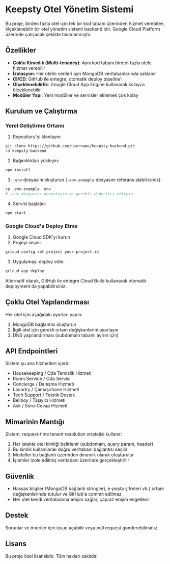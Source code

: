 # Keepsty Otel Yönetim Sistemi

Bu proje, birden fazla otel için tek bir kod tabanı üzerinden hizmet verebilen, ölçeklenebilir bir otel yönetim sistemi backend'idir. Google Cloud Platform üzerinde çalışacak şekilde tasarlanmıştır.

## Özellikler

- **Çoklu Kiracılık (Multi-tenancy)**: Aynı kod tabanı birden fazla otele hizmet verebilir
- **İzolasyon**: Her otelin verileri ayrı MongoDB veritabanlarında saklanır
- **CI/CD**: GitHub ile entegre, otomatik deploy pipeline'ı
- **Ölçeklenebilirlik**: Google Cloud App Engine kullanarak kolayca ölçeklenebilir
- **Modüler Yapı**: Yeni modüller ve servisler eklemek çok kolay

## Kurulum ve Çalıştırma

### Yerel Geliştirme Ortamı

1. Repository'yi klonlayın:
```bash
git clone https://github.com/username/keepsty-backend.git
cd keepsty-backend
```

2. Bağımlılıkları yükleyin:
```bash
npm install
```

3. `.env` dosyasını oluşturun (`.env.example` dosyasını referans alabilirsiniz):
```bash
cp .env.example .env
# .env dosyasını düzenleyin ve gerekli değerleri ekleyin
```

4. Servisi başlatın:
```bash
npm start
```

### Google Cloud'a Deploy Etme

1. Google Cloud SDK'yı kurun
2. Projeyi seçin:
```bash
gcloud config set project your-project-id
```

3. Uygulamayı deploy edin:
```bash
gcloud app deploy
```

Alternatif olarak, GitHub ile entegre Cloud Build kullanarak otomatik deployment da yapabilirsiniz.

## Çoklu Otel Yapılandırması

Her otel için aşağıdaki ayarları yapın:

1. MongoDB bağlantısı oluşturun
2. İlgili otel için gerekli ortam değişkenlerini ayarlayın
3. DNS yapılandırması (subdomain tabanlı ayrım için)

## API Endpointleri

Sistem şu ana hizmetleri içerir:

- Housekeeping / Oda Temizlik Hizmeti
- Room Service / Oda Servisi
- Concierge / Danışma Hizmeti
- Laundry / Çamaşırhane Hizmeti
- Tech Support / Teknik Destek
- Bellboy / Taşıyıcı Hizmeti
- Ask / Soru-Cevap Hizmeti

## Mimarinin Mantığı

Sistem, request-time tenant resolution stratejisi kullanır:

1. Her istekte otel kimliği belirlenir (subdomain, query param, header)
2. Bu kimlik kullanılarak doğru veritabanı bağlantısı seçilir
3. Modeller bu bağlantı üzerinden dinamik olarak oluşturulur
4. İşlemler izole edilmiş veritabanı üzerinde gerçekleştirilir

## Güvenlik

- Hassas bilgiler (MongoDB bağlantı stringleri, e-posta şifreleri vb.) ortam değişkenlerinde tutulur ve GitHub'a commit edilmez
- Her otel kendi veritabanına erişim sağlar, çapraz erişim engellenir

## Destek

Sorunlar ve öneriler için issue açabilir veya pull request gönderebilirsiniz.

## Lisans

Bu proje özel lisanslıdır. Tüm hakları saklıdır. 